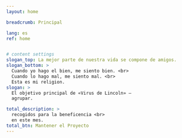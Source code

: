 ```yaml
---
layout: home

breadcrumb: Principal

lang: es
ref: home


# content settings
slogan_top: La mejor parte de nuestra vida se compone de amigos.
slogan_bottom: >
  Cuando yo hago el bien, me siento bien. <br>
  Cuando lo hago mal, me siento mal. <br>
  Esta es mi religion.
slogan: >
  El objetivo principal de «Virus de Lincoln» —
  agrupar.

total_description: >
  recogidos para la beneficencia <br>
  en este mes.
total_btn: Mantener el Proyecto
---
```



